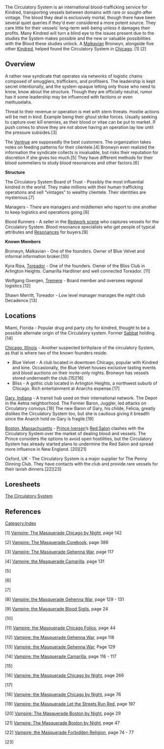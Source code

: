 The Circulatory System is an international blood-trafficking service for
Kindred, transporting vessels between domains with rare or sought-after
vintage. The blood they deal is exclusively mortal, though there have
been several quiet queries if they'd ever considered a more potent
source. They care little for their vessels' long-term well-being unless
it damages their profits. Many Kindred will turn a blind eye to the
issues present due to the studies the System makes possible and the new
or valuable possibilities with the Blood these studies unlock. A
<a href="Malkavian" class="wikilink" title="Malkavian">Malkavian</a>
Bronwyn, alongside five other
<a href="Kindred" class="wikilink" title="Kindred">Kindred</a>, helped
found the Circulatory System in
<a href="Chicago,_Illinois" class="wikilink" title="Chicago">Chicago</a>.
[1] [2]

## Overview

A rather new syndicate that operates via networks of logistic chains
composed of smugglers, traffickers, and profiteers. The leadership is
kept secret intentionally, and the system opaque letting only those who
need to know, know about the structure. Though they are officially
neutral, rumor has it some leadership may be influenced with factions or
even methuselahs.

Threat to their revenue or operation is met with stern threats. Hostile
actions will be met in kind. Example being their ghoul strike forces.
Usually seeking to capture over kill enemies, as their blood or vitae
can be put to market. If push comes to shove they are not above having
an operation lay low until the pressure subsides.[3]

The <a href="Ventrue" class="wikilink" title="Ventrue">Ventrue</a> are
supposedly the best customers. The organization takes notes on feeding
patterns for their clientele.[4] Bronwyn even realized the information
the syndicate collects is invaluable, but risks their reputation for
discretion if she gives too much.[5] They have different methods for
their blood sommeliers to study blood resonances and other factors.[6]

**Structure**

The Circulatory System Board of Trust - Possibly the most influential
kindred in the world. They make millions with their human trafficking
operations and sell “vintages” to wealthy clientele. Their identities
are mysterious.[7]

Managers - There are managers and middlemen who report to one another to
keep logistics and operations going.[8]

Blood Runners - A seller in the
<a href="Blood_craft_scene" class="wikilink"
title="Redwork scene">Redwork scene</a> who captures vessels for the
Circulatory System. Blood resonance specialists who get people of
typical attributes and
<a href="Resonance" class="wikilink" title="Resonances">Resonances</a>
for buyers.[9]

**Known Members**

Bronwyn, Malkavian - One of the founders. Owner of Blue Velvet and
informal information broker.[10]

Kyra Ripa,
<a href="Toreador" class="wikilink" title="Toreador">Toreador</a> - One
of the founders. Owner of the Bliss Club in Arlington Heights. Camarilla
Hardliner and well connected Toreador. [11]

Wolfgang Goergen,
<a href="Tremere" class="wikilink" title="Tremere">Tremere</a> - Board
member and oversees regional logistics.[12]

Shawn Merritt, Toreador - Low level manager manages the night club
Decadence.[13]

## Locations

Miami, Florida - Popular drug and party city for kindred, thought to be
a possible alternate origin of the Circulatory system. Former
<a href="Sabbat" class="wikilink" title="Sabbat">Sabbat</a> holding.[14]

<a href="Chicago,_Illinois" class="wikilink"
title="Chicago, Illinois">Chicago, Illinois</a> - Another suspected
birthplace of the circulatory System, as that is where two of the known
founders reside.

- Blue Velvet - A club located in downtown Chicago, popular with Kindred
  and kine. Occasionally, the Blue Velvet houses exclusive tasting
  events and blood auctions on their invite-only nights. Bronwyn has
  vessels stored underneath the club.[15][16]
- Bliss - A gothic club located in Arlington Heights, a northwest suburb
  of Chicago. Rich entertainment at Anarchs expense.[17]

<a href="Gary,_Indiana" class="wikilink" title="Gary, Indiana">Gary,
Indiana</a> - A transit hub used on their international network. The
Depot in the Aetna neighborhood. The Former Baron, Juggler, led attacks
on Circulatory convoys.[18] The new Baron of Gary, his childe, Felicia,
greatly dislikes the Circulatory System too, but she is cautious giving
it breadth since the Anarch hold on Gary is fragile.[19]

<a href="Boston,_Massachusetts" class="wikilink"
title="Boston, Massachusetts">Boston, Massachusetts</a> -
<a href="Hazel_Iversen" class="wikilink" title="Prince Iversen">Prince
Iversen</a>’s
<a href="Boston,_Massachusetts#The_Red_Salons" class="wikilink"
title="Red Salon">Red Salon</a> clashes with the Circulatory System over
the market of dealing blood and vessels. The Prince considers the
options to avoid open hostilities, but the Circulatory System has
already started plans to undermine the Red Salon and spread more
influence in New England. [20][21]

Oxford, UK - The Circulatory System is a major supplier for The Penny
Dinning Club. They have contacts with the club and provide rare vessels
for their lavish dinners.[22][23]

## Loresheets

<a href="Loresheets#The_Circulatory_System" class="wikilink"
title="The Circulatory System">The Circulatory System</a>

## References

<references />

<a href="Category:Index" class="wikilink"
title="Category:Index">Category:Index</a>

[1] <a href="Vampire:_The_Masquerade_Chicago_by_Night" class="wikilink"
title="Vampire: The Masquerade Chicago by Night">Vampire: The Masquerade
Chicago by Night</a>, page 142

[2] <a href="Vampire:_The_Masquerade_Corebook" class="wikilink"
title="Vampire: The Masquerade Corebook">Vampire: The Masquerade
Corebook</a>, page 386

[3] <a href="Vampire:_The_Masquerade_Gehenna_War" class="wikilink"
title="Vampire: The Masquerade Gehenna War">Vampire: The Masquerade
Gehenna War</a>, page 117

[4] <a href="Vampire:_The_Masquerade_Camarilla" class="wikilink"
title="Vampire: the Masquerade Camarilla">Vampire: the Masquerade
Camarilla</a>. page 131

[5]

[6]

[7]

[8] <a href="Vampire:_The_Masquerade_Gehenna_War" class="wikilink"
title="Vampire: the Masquerade Gehenna War">Vampire: the Masquerade
Gehenna War</a>, page 129 - 131

[9] <a href="Vampire:_The_Masquerade_Blood_Sigils" class="wikilink"
title="Vampire: the Masquerade Blood Sigils">Vampire: the Masquerade
Blood Sigils</a>, page 24

[10]

[11] <a href="Vampire:_The_Masquerade_Chicago_Folios" class="wikilink"
title="Vampire: the Masquerade Chicago Folios">Vampire: the Masquerade
Chicago Folios</a>, page 44

[12] <a href="Vampire:_The_Masquerade_Gehenna_War" class="wikilink"
title="Vampire: the Masquerade Gehenna War">Vampire: the Masquerade
Gehenna War</a>, page 118

[13] <a href="Vampire:_The_Masquerade_Gehenna_War" class="wikilink"
title="Vampire: the Masquerade Gehenna War">Vampire: the Masquerade
Gehenna War</a>, Page 129

[14] <a href="Vampire:_The_Masquerade_Camarilla" class="wikilink"
title="Vampire: the Masquerade Camarilla">Vampire: the Masquerade
Camarilla</a>, page 116 - 117

[15]

[16] <a href="Vampire:_The_Masquerade_Chicago_by_Night" class="wikilink"
title="Vampire: the Masquerade Chicago by Night">Vampire: the Masquerade
Chicago by Night</a>, page 266

[17]

[18] <a href="Vampire:_The_Masquerade_Chicago_by_Night" class="wikilink"
title="Vampire: the Masquerade Chicago by Night">Vampire: the Masquerade
Chicago by Night</a>, page 76

[19] <a href="Vampire:_The_Masquerade_Let_the_Streets_Run_Red"
class="wikilink"
title="Vampire: the Masquerade Let the Streets Run Red">Vampire: the
Masquerade Let the Streets Run Red</a>, page 197

[20] <a href="Vampire:_The_Masquerade_Boston_by_Night" class="wikilink"
title="Vampire: The Masquerade Boston by Night">Vampire: The Masquerade
Boston by Night</a>, page 29

[21] <a href="Vampire:_The_Masquerade_Boston_by_Night" class="wikilink"
title="Vampire: The Masquerade Boston by Night">Vampire: The Masquerade
Boston by Night</a>, page 47

[22] <a href="Vampire:_The_Masquerade_Forbidden_Religions" class="wikilink"
title="Vampire: the Masquerade Forbidden Religion">Vampire: the
Masquerade Forbidden Religion</a>, page 74 - 77

[23]
